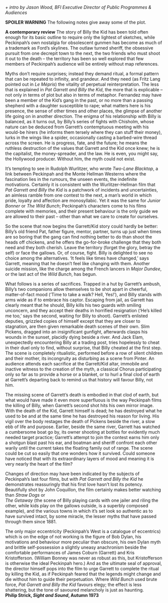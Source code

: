 

_+ intro by Jason Wood, BFI Executive Director of Public Programmes & Audiences_

**SPOILER WARNING**  The following notes give away some of the plot.

**A contemporary review**
The story of Billy the Kid has been told often enough for its basic outline to require only the lightest of sketches, while Peckinpah’s own nostalgia for obsolescent gunmen has become as much of a trademark as Ford’s skylines. The outlaw turned sheriff, the obsessive pursuit from one decrepit town to the next, the two friends who must shoot it out to the death – the territory has been so well explored that few members of Peckinpah’s audience will be entirely without map references.

Myths don’t require surprises; instead they demand ritual, a formal pattern that can be repeated to infinity, and grandeur. And they need (as Fritz Lang pointed out in _Le Mépris_) the vitality of perpetual reinterpretation.  The less that is explained in _Pat Garrett and Billy the Kid_, the more that is explicable – not only in terms of plot but also in terms of metaphor. Fernandez may have been a member of the Kid’s gang in the past, or no more than a passing shepherd with a daughter susceptible to rape; what matters here is his presence, the sense of other times and other places, the glimpse of another life going on in another direction. The enigma of his relationship with Billy is balanced, as it turns out, by Billy’s series of fights with Chisholm, whose nature can be deduced from Garrett’s contemptuous meeting with his would-be hirers (he informs them tersely where they can stuff their money), lurks in the wings like a spider, occasionally casting a barbed-wire thread across the screen. He is progress, fate, and the future; he means the ruthless destruction of the values that Garrett and the Kid once knew; he is the capitalist, the money-spreader, and the law. He is even, you might say, the Hollywood producer. Without him, the myth could not exist.

It’s tempting to see in Rudolph Wurlitzer, who wrote _Two-Lane Blacktop_, a link between Peckinpah and the Monte Hellman Westerns where the fascination lies in the rumours, the unseen events, the indefinite motivations. Certainly it is consistent with the Wurlitzer-Hellman film that _Pat Garrett and Billy the Kid_ is a patchwork of incidents and uncertainties, an aimless ramble from one contest to the next, a man’s world in which pride, loyalty and affection are monosyllabic. Yet it was the same for _Junior Bonner_ or _The Wild Bunch_; Peckinpah’s characters come to his films complete with memories, and their present behaviour is the only guide we are allowed to their past – other than what we care to create for ourselves.

So the scene that now begins the Garrett/Kid story could hardly be better: Billy’s old friend Pat, father figure, mentor, partner, turns up just when times are so boring that the gang can find nothing better to do than shoot the heads off chickens, and he offers the go-for-broke challenge that they both need and they both cherish. Leave the territory (forget the glory, betray the self) or face the gallows. Or, of course, fight. Billy is delighted to see no choice among the alternatives. ‘It feels like times have changed,’ says Garrett, meaning that he doesn’t feel like changing with them. Another suicide mission, like the charge among the French lancers in _Major Dundee_, or the last act of the _Wild Bunch_, has begun.

What follows is a series of sacrifices. Trapped in a hut by Garrett’s ambush, Billy’s two companions allow themselves to be shot apart in cheerful, matter-of-fact mood (‘Time to take a walk? Hell, Yes!’), and Billy stands with arms wide as if to embrace his captor. Escaping from jail, as Garrett has clearly meant that he should, Billy kills his two guards with smiling unconcern, and they accept their deaths in horrified resignation (‘He’s killed me too,’ says the second, waiting for Billy to shoot). Garrett’s enlisted deputies, grizzled copies of himself except that they are closer to stagnation, are then given remarkable death scenes of their own. Slim Pickens, dragged into an insignificant gunfight, afterwards clasps his wounds in the sunset, placidly dying beside a river. And Jack Elam, unexpectedly encountering Billy at a trading post, tries hopelessly to cheat in their duel only to find, without surprise, that Billy cheated at the first step. The scene is completely ritualistic, performed before a row of silent children and their mother, its incongruity as disturbing as a scene from Pinter. An audience attends each sacrifice at the Garrett/Kid altar, immobile and inactive witness to the creation of the myth, a classical Chorus participating only so far as to provide a horse or a blanket, or to hurl a final clod of earth at Garrett’s departing back to remind us that history will favour Billy, not him.

The missing scene of Garrett’s death is embodied in that clod of earth, but what would have made it even more superfluous is the way Peckinpah films the killing of Billy, when Garrett’s second shot hits his own mirror image. With the death of the Kid, Garrett himself is dead; he has destroyed what he used to be and at the same time he has destroyed his reason for living. His vigil over the body restages the death of Pickens beside the river, a slow ebb of life and purpose. Earlier, beside the same river, Garrett has watched a cumbersome boat go by, its owner shooting at bottles for evidently much needed target practice; Garrett’s attempt to join the contest earns him only a shotgun blast past his ear, and boatman and sheriff confront each other warily until the current takes the floating family out of range. The scene could be cut so easily that one wonders how it survived. Could someone have noticed that with its extraordinary layers of mood and meaning it is very nearly the heart of the film?

Changes of direction may have been indicated by the subjects of Peckinpah’s last four films, but with _Pat Garrett and Billy the Kid_ he demonstrates reassuringly that his first love hasn’t lost its potency. Beautifully shot by John Coquillon, the film certainly makes better watching than _Straw Dogs_ or  
_The Getaway_ (the scene of Billy playing cards with one jailer and riling the other, while kids play on the gallows outside, is a superbly composed example), and the various towns in which it’s set look so authentic as to have survived intact, by some miracle, the lesser myths that have passed through them since 1881.

The only major eccentricity (Peckinpah’s West is a catalogue of eccentrics) which is on the edge of not working is the figure of Bob Dylan, his motivations and behaviour more peculiar than obscure, his own Dylan myth and brittle self-possession a slightly uneasy anachronism beside the comfortable performances of James Coburn (Garrett) and Kris Kristofferson. (William Bonney was never as robust as this, but Kristofferson is otherwise the ideal Peckinpah hero.) And as the ultimate seal of approval, the director himself pops into the film to urge Garrett to complete the ritual by killing the Kid, as if Peckinpah feared that the legends might change and die without him to guide their perpetuation. Where _Wild Bunch_ used brute force, _Pat Garrett and Billy the Kid_ favours elegy; the effect is less shattering, but the tone of savoured melancholy is just as haunting.  
**Philip Strick, _Sight and Sound_, Autumn 1973**  
<br>
<!--stackedit_data:
eyJoaXN0b3J5IjpbLTM2MzMzNzk0M119
-->